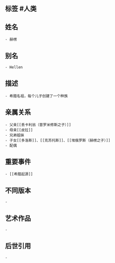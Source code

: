 ## 标签  #人类
## 姓名
	- 赫楞
## 别名
	- Hellen
## 描述
	- 希腊名祖，每个儿子创建了一个种族
## 亲属关系
	- 父亲[[丢卡利翁（普罗米修斯之子）]]
	- 母亲[[皮拉]]
	- 兄弟姐妹
	- 子女[[多洛斯]]、[[克苏托斯]]、[[埃俄罗斯（赫楞之子）]]
	- 配偶
## 重要事件
	- [[希腊起源]]
## 不同版本
	-
## 艺术作品
	-
## 后世引用
	-
